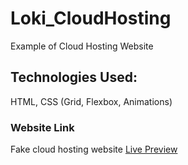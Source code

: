 # Loki_CloudHosting

Example of Cloud Hosting Website

## Technologies Used:

HTML, CSS (Grid, Flexbox, Animations)

### Website Link

Fake cloud hosting website [Live Preview](unruffled-wiles-864b5b.netlify.app)
